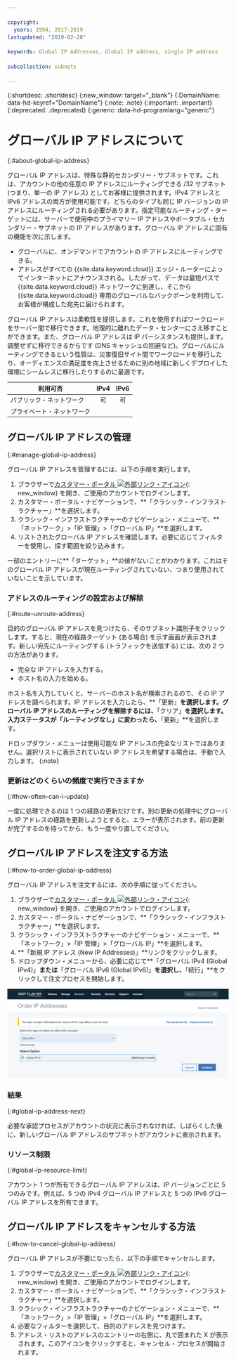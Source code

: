 ```yaml
---

copyright:
  years: 1994, 2017-2019
lastupdated: "2019-02-28"

keywords: Global IP Addresses, Global IP address, single IP address

subcollection: subnets

---
```


{:shortdesc: .shortdesc}
{:new_window: target="_blank"}
{:DomainName: data-hd-keyref="DomainName"}
{:note: .note}
{:important: .important}
{:deprecated: .deprecated}
{:generic: data-hd-programlang="generic"}

# グローバル IP アドレスについて
{:#about-global-ip-address}

グローバル IP アドレスは、特殊な静的セカンダリー・サブネットです。これは、アカウントの他の任意の IP アドレスにルーティングできる /32 サブネット (つまり、単一の IP アドレス) としてお客様に提供されます。IPv4 アドレスと IPv6 アドレスの両方が使用可能です。どちらのタイプも同じ IP バージョンの IP アドレスにルーティングされる必要があります。指定可能なルーティング・ターゲットには、サーバーで使用中のプライマリー IP アドレスやポータブル・セカンダリー・サブネットの IP アドレスがあります。グローバル IP アドレスに固有の機能を次に示します。

  * グローバルに、オンデマンドでアカウントの IP アドレスにルーティングできる。
  * アドレスがすべての {{site.data.keyword.cloud}} エッジ・ルーターによってインターネットにアナウンスされる。したがって、データは最短パスで {{site.data.keyword.cloud}} ネットワークに到達し、そこから {{site.data.keyword.cloud}} 専用のグローバルなバックボーンを利用して、お客様が構成した宛先に届けられます。

グローバル IP アドレスは柔軟性を提供します。これを使用すればワークロードをサーバー間で移行できます。地理的に離れたデータ・センターにさえ移すことができます。また、グローバル IP アドレスは IP パーシスタンスも提供します。調整せずに移行できるからです (DNS キャッシュの回避など)。グローバルにルーティングできるという性質は、災害復旧サイト間でワークロードを移行したり、オーディエンスの満足度を向上させるために別の地域に新しくデプロイした環境にシームレスに移行したりするのに最適です。

| **利用可否** | IPv4 | IPv6 |
| ---------------- | :--: | :--: |
|パブリック・ネットワーク| 可  | 可  |
|プライベート・ネットワーク|      |      |


## グローバル IP アドレスの管理
{:#manage-global-ip-address}

グローバル IP アドレスを管理するには、以下の手順を実行します。

 1. ブラウザーで[カスタマー・ポータル ![外部リンク・アイコン](../../icons/launch-glyph.svg "外部リンク・アイコン")](https://{DomainName}/){: new_window} を開き、ご使用のアカウントでログインします。
 1. カスタマー・ポータル・ナビゲーションで、**「クラシック・インフラストラクチャー」**を選択します。
 1. クラシック・インフラストラクチャーのナビゲーション・メニューで、**「ネットワーク」>「IP 管理」>「グローバル IP」**を選択します。
 1. リストされたグローバル IP アドレスを確認します。必要に応じてフィルターを使用し、探す範囲を絞り込みます。 
 
一部のエントリーに**「ターゲット」**の値がないことがわかります。これはそのグローバル IP アドレスが現在ルーティングされていない、つまり使用されていないことを示しています。

### アドレスのルーティングの設定および解除
{:#route-unroute-address}

目的のグローバル IP アドレスを見つけたら、そのサブネット識別子をクリックします。すると、現在の経路ターゲット (ある場合) を示す画面が表示されます。新しい宛先にルーティングする (トラフィックを送信する) には、次の 2 つの方法があります。

 * 完全な IP アドレスを入力する。
 * ホスト名の入力を始める。
 
ホスト名を入力していくと、サーバーのホスト名が検索されるので、その IP アドレスを調べられます。IP アドレスを入力したら、**「更新」**を選択します。グローバル IP アドレスのルーティングを解除するには、**「クリア」**を選択します。入力ステータスが「ルーティングなし」に変わったら、**「更新」**を選択します。

ドロップダウン・メニューは使用可能な IP アドレスの完全なリストではありません。選択リストに表示されていない IP アドレスを希望する場合は、手動で入力します。
{:note}

### 更新はどのくらいの頻度で実行できますか
{:#how-often-can-i-update}

一度に処理できるのは 1 つの経路の更新だけです。別の更新の処理中にグローバル IP アドレスの経路を更新しようとすると、エラーが表示されます。前の更新が完了するのを待ってから、もう一度やり直してください。


## グローバル IP アドレスを注文する方法
{:#how-to-order-global-ip-address}

グローバル IP アドレスを注文するには、次の手順に従ってください。

  1. ブラウザーで[カスタマー・ポータル ![外部リンク・アイコン](../../icons/launch-glyph.svg "外部リンク・アイコン")](https://{DomainName}/){: new_window} を開き、ご使用のアカウントでログインします。
  1. カスタマー・ポータル・ナビゲーションで、**「クラシック・インフラストラクチャー」**を選択します。
  1. クラシック・インフラストラクチャーのナビゲーション・メニューで、**「ネットワーク」>「IP 管理」>「グローバル IP」**を選択します。
  3. **「新規 IP アドレス (New IP Addresses)」**リンクをクリックします。
  4. ドロップダウン・メニューから、必要に応じて**「グローバル IPv4 (Global IPv4)」**または**「グローバル IPv6 (Global IPv6)」**を選択し、**「続行」**をクリックして注文プロセスを開始します。 

![図 1](images/1_2.png)

### 結果
{:#global-ip-address-next}

必要な承認プロセスがアカウントの状況に表示されなければ、しばらくした後に、新しいグローバル IP アドレスのサブネットがアカウントに表示されます。

### リソース制限
{:#global-ip-resource-limit}

アカウント 1 つが所有できるグローバル IP アドレスは、IP バージョンごとに 5 つのみです。例えば、5 つの IPv4 グローバル IP アドレスと 5 つの IPv6 グローバル IP アドレスを所有できます。

## グローバル IP アドレスをキャンセルする方法
{:#how-to-cancel-global-ip-address}

グローバル IP アドレスが不要になったら、以下の手順でキャンセルします。

  1. ブラウザーで[カスタマー・ポータル ![外部リンク・アイコン](../../icons/launch-glyph.svg "外部リンク・アイコン")](https://{DomainName}/){: new_window} を開き、ご使用のアカウントでログインします。
  1. カスタマー・ポータル・ナビゲーションで、**「クラシック・インフラストラクチャー」**を選択します。
  1. クラシック・インフラストラクチャーのナビゲーション・メニューで、**「ネットワーク」>「IP 管理」>「グローバル IP」**を選択します。
  1. 必要なフィルターを選択して、目的のアドレスを見つけます。
  1. アドレス・リストのアドレスのエントリーの右側に、丸で囲まれた X が表示されます。このアイコンをクリックすると、キャンセル・プロセスが開始されます。
